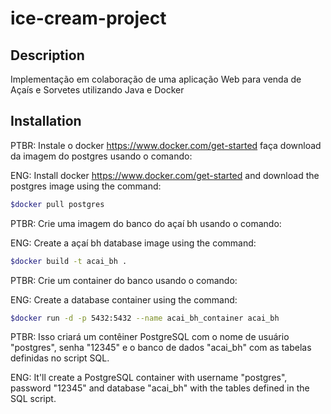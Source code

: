 # ice-cream-project

## Description
Implementação em colaboração de uma aplicação Web para venda de Açaís e Sorvetes utilizando Java e Docker

## Installation
PTBR: Instale o docker https://www.docker.com/get-started
faça download da imagem do postgres usando o comando:

ENG: Install docker https://www.docker.com/get-started and download the postgres image using the command:
```bash
$docker pull postgres
```
PTBR: Crie uma imagem do banco do açaí bh usando o comando:

ENG: Create a açaí bh database image using the command:
```bash
$docker build -t acai_bh .
```
PTBR: Crie um container do banco usando o comando:

ENG: Create a database container using the command:
```bash
$docker run -d -p 5432:5432 --name acai_bh_container acai_bh
```
PTBR:
Isso criará um contêiner PostgreSQL com o nome de usuário "postgres", senha "12345" e o banco de dados "acai_bh" com as tabelas definidas no script SQL.

ENG:
It'll create a PostgreSQL container with username "postgres", password "12345" and database "acai_bh" with the tables defined in the SQL script.
